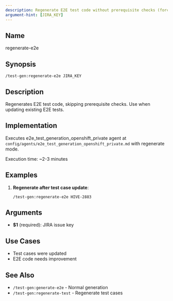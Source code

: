 ```yaml
---
description: Regenerate E2E test code without prerequisite checks (force regeneration)
argument-hint: [JIRA_KEY]
---
```


## Name
regenerate-e2e

## Synopsis
```
/test-gen:regenerate-e2e JIRA_KEY
```

## Description
Regenerates E2E test code, skipping prerequisite checks. Use when updating existing E2E tests.

## Implementation
Executes e2e_test_generation_openshift_private agent at `config/agents/e2e_test_generation_openshift_private.md` with regenerate mode.

Execution time: ~2-3 minutes

## Examples
1. **Regenerate after test case update**:
   ```
   /test-gen:regenerate-e2e HIVE-2883
   ```

## Arguments
- **$1** (required): JIRA issue key

## Use Cases
- Test cases were updated
- E2E code needs improvement

## See Also
- `/test-gen:generate-e2e` - Normal generation
- `/test-gen:regenerate-test` - Regenerate test cases
